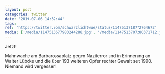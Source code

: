 ```yaml
---
layout: post
categories: twitter
date: '2019-07-06 14:32:44'
tags: 
ref: 'https://twitter.com/schwarzlichtwue/status/1147513718772764672'
media: ['/media/1147513677983244288.jpg', '/media/1147513707280371712.jpg', '/media/1147519947452624898.jpg']
---
```

Jetzt!

Mahnwache am Barbarossaplatz gegen Naziterror und in Erinnerung an Walter Lübcke und die über 193 weiteren Opfer rechter Gewalt seit 1990. 
Niemand wird vergessen! 